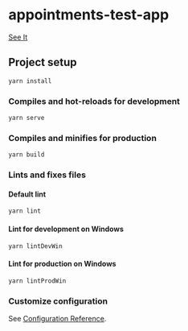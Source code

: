 # appointments-test-app
[See It](https://zhiga90.github.io)
## Project setup
```
yarn install
```

### Compiles and hot-reloads for development
```
yarn serve
```

### Compiles and minifies for production
```
yarn build
```

### Lints and fixes files

#### Default lint
```
yarn lint
```

#### Lint for development on Windows
```
yarn lintDevWin
```

#### Lint for production on Windows
```
yarn lintProdWin
```

### Customize configuration
See [Configuration Reference](https://cli.vuejs.org/config/).
